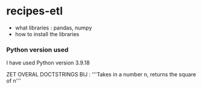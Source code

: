 # recipes-etl

- what libraries : pandas, numpy
- how to install the libraries


### Python version used
I have used Python version 3.9.18  

ZET OVERAL DOCTSTRINGS BIJ :  '''Takes in a number n, returns the square of n'''
